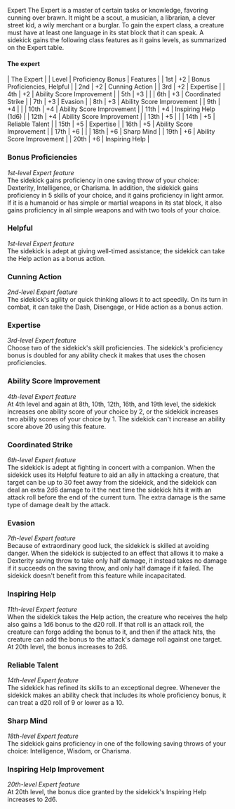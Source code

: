Expert
The Expert is a master of certain tasks or knowledge, favoring cunning over brawn. It might be a scout, a musician, a librarian, a clever street kid, a wily merchant or a burglar.
To gain the expert class, a creature must have at least one language in its stat block that it can speak.
A sidekick gains the following class features as it gains levels, as summarized on the Expert table.
#### The expert
| The Expert |
| Level | Proficiency Bonus | Features |
| 1st | +2 | Bonus Proficiencies, Helpful |
| 2nd | +2 | Cunning Action |
| 3rd | +2 | Expertise |
| 4th | +2 | Ability Score Improvement |
| 5th | +3 |  |
| 6th | +3 | Coordinated Strike |
| 7th | +3 | Evasion |
| 8th | +3 | Ability Score Improvement |
| 9th | +4 |  |
| 10th | +4 | Ability Score Improvement |
| 11th | +4 | Inspiring Help (1d6) |
| 12th | +4 | Ability Score Improvement |
| 13th | +5 |  |
| 14th | +5 | Reliable Talent |
| 15th | +5 | Expertise |
| 16th | +5 | Ability Score Improvement |
| 17th | +6 |  |
| 18th | +6 | Sharp Mind |
| 19th | +6 | Ability Score Improvement |
| 20th | +6 | Inspiring Help |
### Bonus Proficiencies
*1st-level Expert feature*  
The sidekick gains proficiency in one saving throw of your choice: Dexterity, Intelligence, or Charisma.
In addition, the sidekick gains proficiency in 5 skills of your choice, and it gains proficiency in light armor. If it is a humanoid or has simple or martial weapons in its stat block, it also gains proficiency in all simple weapons and with two tools of your choice.
### Helpful
*1st-level Expert feature*  
The sidekick is adept at giving well-timed assistance; the sidekick can take the Help action as a bonus action.
### Cunning Action
*2nd-level Expert feature*  
The sidekick's agility or quick thinking allows it to act speedily. On its turn in combat, it can take the Dash, Disengage, or Hide action as a bonus action.
### Expertise
*3rd-level Expert feature*  
Choose two of the sidekick's skill proficiencies. The sidekick's proficiency bonus is doubled for any ability check it makes that uses the chosen proficiencies.
### Ability Score Improvement
*4th-level Expert feature*  
At 4th level and again at 8th, 10th, 12th, 16th, and 19th level, the sidekick increases one ability score of your choice by 2, or the sidekick increases two ability scores of your choice by 1. The sidekick can't increase an ability score above 20 using this feature.
### Coordinated Strike
*6th-level Expert feature*  
The sidekick is adept at fighting in concert with a companion. When the sidekick uses its Helpful feature to aid an ally in attacking a creature, that target can be up to 30 feet away from the sidekick, and the sidekick can deal an extra 2d6 damage to it the next time the sidekick hits it with an attack roll before the end of the current turn. The extra damage is the same type of damage dealt by the attack.
### Evasion
*7th-level Expert feature*  
Because of extraordinary good luck, the sidekick is skilled at avoiding danger. When the sidekick is subjected to an effect that allows it to make a Dexterity saving throw to take only half damage, it instead takes no damage if it succeeds on the saving throw, and only half damage if it failed. The sidekick doesn't benefit from this feature while incapacitated.
### Inspiring Help
*11th-level Expert feature*  
When the sidekick takes the Help action, the creature who receives the help also gains a 1d6 bonus to the d20 roll. If that roll is an attack roll, the creature can forgo adding the bonus to it, and then if the attack hits, the creature can add the bonus to the attack's damage roll against one target.
At 20th level, the bonus increases to 2d6.
### Reliable Talent
*14th-level Expert feature*  
The sidekick has refined its skills to an exceptional degree. Whenever the sidekick makes an ability check that includes its whole proficiency bonus, it can treat a d20 roll of 9 or lower as a 10.
### Sharp Mind
*18th-level Expert feature*  
The sidekick gains proficiency in one of the following saving throws of your choice: Intelligence, Wisdom, or Charisma.
### Inspiring Help Improvement
*20th-level Expert feature*  
At 20th level, the bonus dice granted by the sidekick's Inspiring Help increases to 2d6.